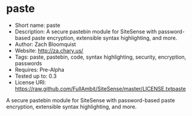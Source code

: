 paste
=============
 - Short name: paste
 - Description: A secure pastebin module for SiteSense with password-based paste encryption, extensible syntax highlighting, and more.
 - Author: Zach Bloomquist
 - Website: http://za.chary.us/
 - Tags: paste, pastebin, code, syntax highlighting, security, encryption, passwords
 - Requires: Pre-Alpha
 - Tested up to: 0.3
 - License URI: https://raw.github.com/FullAmbit/SiteSense/master/LICENSE.txtpaste

A secure pastebin module for SiteSense with password-based paste encryption, extensible syntax highlighting, and more.